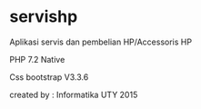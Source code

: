 # servishp
Aplikasi servis dan pembelian HP/Accessoris HP

PHP 7.2 Native

Css bootstrap V3.3.6

created by : Informatika UTY 2015
